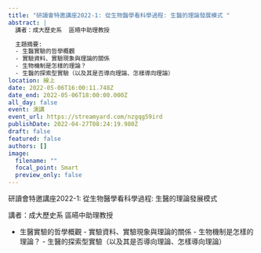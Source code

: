 ```yaml
---
title: "研讀會特邀講座2022-1: 從生物醫學看科學過程: 生醫的理論發展模式 "
abstract: |
  講者：成大歷史系  區曣中助理教授

  主題摘要: 
  - 生醫實驗的哲學概觀
  - 實驗資料、實驗現象與理論的關係
  - 生物機制是怎樣的理論？
  - 生醫的探索型實驗（以及其是否導向理論、怎樣導向理論）
location: 線上
date: 2022-05-06T16:00:11.748Z
date_end: 2022-05-06T18:00:00.000Z
all_day: false
event: 演講
event_url: https://streamyard.com/nzgqg59ird
publishDate: 2022-04-27T08:24:19.980Z
draft: false
featured: false
authors: []
image:
  filename: ""
  focal_point: Smart
  preview_only: false
---
```

研讀會特邀講座2022-1: 從生物醫學看科學過程: 生醫的理論發展模式 

講者：成大歷史系 區曣中助理教授

* 生醫實驗的哲學概觀 - 實驗資料、實驗現象與理論的關係 - 生物機制是怎樣的理論？ - 生醫的探索型實驗（以及其是否導向理論、怎樣導向理論）